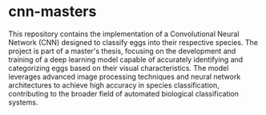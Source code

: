 # cnn-masters
This repository contains the implementation of a Convolutional Neural Network (CNN) designed to classify eggs into their respective species. 
The project is part of a master's thesis, focusing on the development and training of a deep learning model capable of accurately identifying and categorizing eggs based on their visual characteristics.
The model leverages advanced image processing techniques and neural network architectures to achieve high accuracy in species classification, contributing to the broader field of automated biological classification systems.
